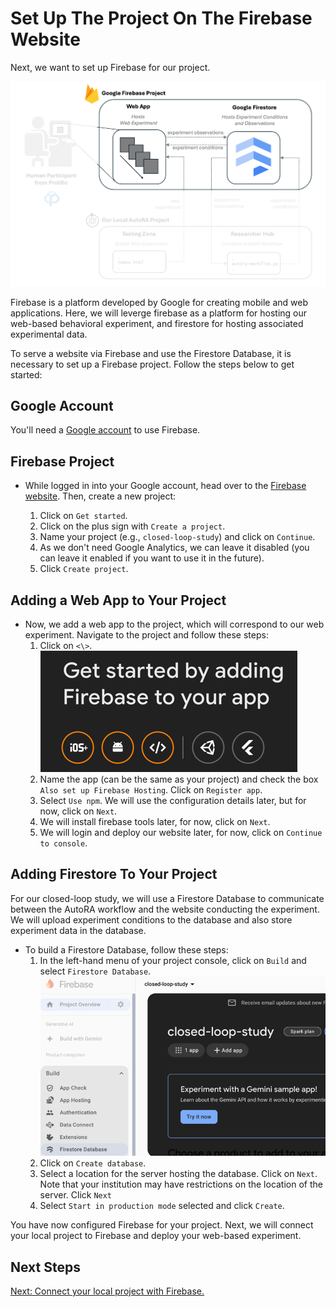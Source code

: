 # Set Up The Project On The Firebase Website

Next, we want to set up Firebase for our project. 

![Setup](../img/system_firebase.png)

Firebase is a platform developed by Google for creating mobile and web applications. Here, we will leverge firebase as a platform for hosting our web-based behavioral experiment, and firestore for hosting associated experimental data.

To serve a website via Firebase and use the Firestore Database, it is necessary to set up a Firebase project. Follow the steps below to get started:

## Google Account
You'll need a [Google account](https://www.google.com/account/about/) to use Firebase.

## Firebase Project
- While logged in into your Google account, head over to the [Firebase website](https://firebase.google.com/). Then, create a new project:

  1. Click on `Get started`.
  2. Click on the plus sign with `Create a project`.
  3. Name your project (e.g., ``closed-loop-study``) and click on `Continue`.
  4. As we don't need Google Analytics, we can leave it disabled (you can leave it enabled if you want to use it in the future).
  5. Click `Create project`.

## Adding a Web App to Your Project
- Now, we add a web app to the project, which will correspond to our web experiment. Navigate to the project and follow these steps:
  1. Click on ```<\>```.
  ![webapp.png](../img/webapp.png)
  2. Name the app (can be the same as your project) and check the box `Also set up Firebase Hosting`. Click on `Register app`.
  3. Select `Use npm`. We will use the configuration details later, but for now, click on `Next`.
  3. We will install firebase tools later, for now, click on `Next`.
  4. We will login and deploy our website later, for now, click on `Continue to console`.

## Adding Firestore To Your Project
For our closed-loop study, we will use a Firestore Database to communicate between the AutoRA workflow and the website conducting the experiment. We will upload experiment conditions to the database and also store experiment data in the database. 
- To build a Firestore Database, follow these steps:
  1. In the left-hand menu of your project console, click on `Build` and select `Firestore Database`.
  ![build_database.png](../img/build_database.png)
  2. Click on `Create database`.
  3. Select a location for the server hosting the database. Click on `Next`. Note that your institution may have restrictions on the location of the server. Click `Next`
  4. Select `Start in production mode` selected and click `Create`.

You have now configured Firebase for your project. Next, we will connect your local project to Firebase and deploy your web-based experiment.

## Next Steps

[Next: Connect your local project with Firebase.](testingzone.md)
